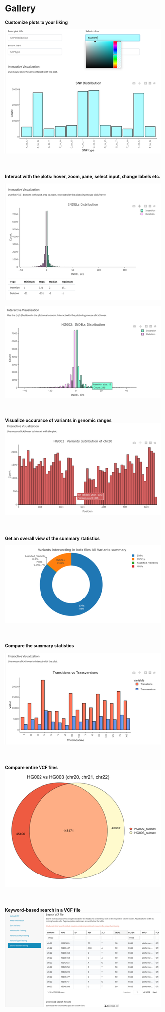 # Gallery

**Customize plots to your liking**

![Customize_your_plot](img/colour_change_plot.png)

<br>
<br>

**Interact with the plots: hover, zoom, pane, select input, change labels etc.**

![plot_interaction](img/indel_size_plot.png)

![plot_interaction](img/indel_size_screenshot.png)

<br>
<br>

**Visualize occurance of variants in genomic ranges**
![genomic_range_histogram](img/variant_count_screenshot.png)

<br>
<br>

**Get an overall view of the summary statistics**

![Overall_summary](img/donut_plot.png)


<br>
<br>

**Compare the summary statistics**

![Compare_statistics](img/summary_comparison_plot.png)

<br>
<br>



**Compare entire VCF files**
![venn_diagram](img/venn_screenshot.png)

<br>
<br>


**Keyword-based search in a VCF file**
![keyword_interface](img/reactable_screenshot.png)